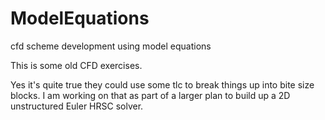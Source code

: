 # ModelEquations
cfd scheme development using model equations

This is some old CFD exercises.  

Yes it's quite true they could use some tlc to break things up into bite size blocks.
I am working on that as part of a larger plan to build up a 2D unstructured Euler HRSC solver.
